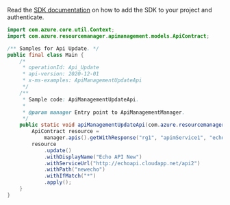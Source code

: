 Read the [SDK documentation](https://github.com/Azure/azure-sdk-for-java/blob/azure-resourcemanager-apimanagement_1.0.0-beta.2/sdk/apimanagement/azure-resourcemanager-apimanagement/README.md) on how to add the SDK to your project and authenticate.

```java
import com.azure.core.util.Context;
import com.azure.resourcemanager.apimanagement.models.ApiContract;

/** Samples for Api Update. */
public final class Main {
    /*
     * operationId: Api_Update
     * api-version: 2020-12-01
     * x-ms-examples: ApiManagementUpdateApi
     */
    /**
     * Sample code: ApiManagementUpdateApi.
     *
     * @param manager Entry point to ApiManagementManager.
     */
    public static void apiManagementUpdateApi(com.azure.resourcemanager.apimanagement.ApiManagementManager manager) {
        ApiContract resource =
            manager.apis().getWithResponse("rg1", "apimService1", "echo-api", Context.NONE).getValue();
        resource
            .update()
            .withDisplayName("Echo API New")
            .withServiceUrl("http://echoapi.cloudapp.net/api2")
            .withPath("newecho")
            .withIfMatch("*")
            .apply();
    }
}
```
